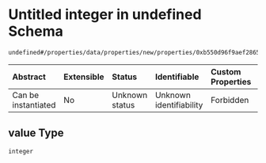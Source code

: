 # Untitled integer in undefined Schema

```txt
undefined#/properties/data/properties/new/properties/0xb550d96f9aef2865552a3204709747cada727b4b0d129a842f24386c5f1114b7/properties/value
```



| Abstract            | Extensible | Status         | Identifiable            | Custom Properties | Additional Properties | Access Restrictions | Defined In                                                                            |
| :------------------ | :--------- | :------------- | :---------------------- | :---------------- | :-------------------- | :------------------ | :------------------------------------------------------------------------------------ |
| Can be instantiated | No         | Unknown status | Unknown identifiability | Forbidden         | Allowed               | none                | [pool\_summary.schema.json\*](../out/pool_summary.schema.json "open original schema") |

## value Type

`integer`
